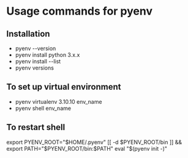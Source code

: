 # Usage commands for pyenv

## Installation

* pyenv --version
* pyenv install python 3.x.x
* pyenv install --list
* pyenv versions

## To set up virtual environment

* pyenv virtualenv 3.10.10 env_name
* pyenv shell env_name

## To restart shell

export PYENV_ROOT="$HOME/.pyenv"
[[ -d $PYENV_ROOT/bin ]] && export PATH="$PYENV_ROOT/bin:$PATH"
eval "$(pyenv init -)"
